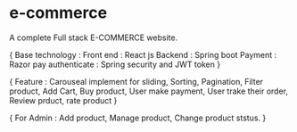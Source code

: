 # e-commerce
A complete Full stack E-COMMERCE website.

{
Base technology : 
Front end : React js
Backend : Spring boot
Payment : Razor pay
authenticate : Spring security and JWT token
}

{
    Feature : Carouseal implement for sliding,
	        Sorting,
	        Pagination,
	        Filter product,
	        Add Cart,
	        Buy product,
	        User make payment,
	        User trake their order,
	        Review prduct,
	        rate product
}

{
    For Admin : Add product,
	Manage product,
	Change product ststus.
}

